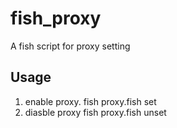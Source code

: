 # fish_proxy
A fish script for proxy setting

## Usage
1. enable proxy.
   fish proxy.fish set
2. diasble proxy
   fish proxy.fish unset
